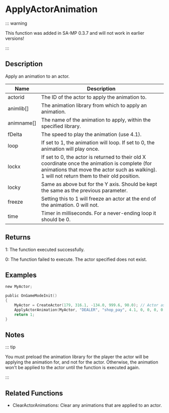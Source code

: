 # ApplyActorAnimation

::: warning

This function was added in SA-MP 0.3.7 and will not work in earlier versions!

:::

## Description

Apply an animation to an actor.

| Name       | Description                                                                                                                                                                                     |
| ---------- | ----------------------------------------------------------------------------------------------------------------------------------------------------------------------------------------------- |
| actorid    | The ID of the actor to apply the animation to.                                                                                                                                                  |
| animlib[]  | The animation library from which to apply an animation.                                                                                                                                         |
| animname[] | The name of the animation to apply, within the specified library.                                                                                                                               |
| fDelta     | The speed to play the animation (use 4.1).                                                                                                                                                      |
| loop       | If set to 1, the animation will loop. If set to 0, the animation will play once.                                                                                                                |
| lockx      | If set to 0, the actor is returned to their old X coordinate once the animation is complete (for animations that move the actor such as walking). 1 will not return them to their old position. |
| locky      | Same as above but for the Y axis. Should be kept the same as the previous parameter.                                                                                                            |
| freeze     | Setting this to 1 will freeze an actor at the end of the animation. 0 will not.                                                                                                                 |
| time       | Timer in milliseconds. For a never-ending loop it should be 0.                                                                                                                                  |

## Returns

1: The function executed successfully.

0: The function failed to execute. The actor specified does not exist.

## Examples

```c
new MyActor;

public OnGameModeInit()
{
    MyActor = CreateActor(179, 316.1, -134.0, 999.6, 90.0); // Actor as salesperson in Ammunation
    ApplyActorAnimation(MyActor, "DEALER", "shop_pay", 4.1, 0, 0, 0, 0, 0); // Pay anim
    return 1;
}
```

## Notes

::: tip

You must preload the animation library for the player the actor will be applying the animation for, and not for the actor. Otherwise, the animation won't be applied to the actor until the function is executed again.

:::

## Related Functions

- ClearActorAnimations: Clear any animations that are applied to an actor.
